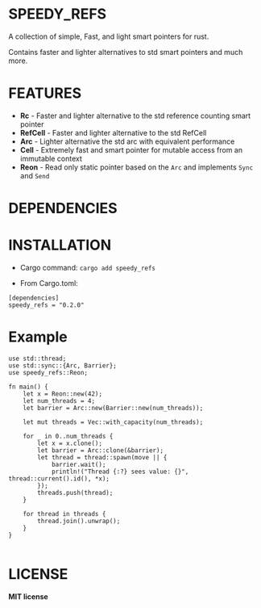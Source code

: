 # SPEEDY_REFS

A collection of simple, Fast, and light smart pointers for rust.

Contains faster and lighter alternatives to std smart pointers and much more.

# FEATURES

- **Rc** - Faster and lighter alternative to the std reference counting smart pointer
- **RefCell** - Faster and lighter alternative to the std RefCell
- **Arc** - Lighter alternative the std arc with equivalent performance
- **Cell** - Extremely fast and smart pointer for mutable access from an immutable context
- **Reon** - Read only static pointer based on the `Arc` and implements `Sync` and `Send`

# DEPENDENCIES



# INSTALLATION

* Cargo command:
`cargo add speedy_refs`

* From Cargo.toml: 
```
[dependencies]
speedy_refs = "0.2.0"
```

# Example
```
use std::thread;
use std::sync::{Arc, Barrier};
use speedy_refs::Reon;

fn main() {
    let x = Reon::new(42);
    let num_threads = 4;
    let barrier = Arc::new(Barrier::new(num_threads));

    let mut threads = Vec::with_capacity(num_threads);

    for _ in 0..num_threads {
        let x = x.clone();
        let barrier = Arc::clone(&barrier);
        let thread = thread::spawn(move || {
            barrier.wait();
            println!("Thread {:?} sees value: {}", thread::current().id(), *x);
        });
        threads.push(thread);
    }

    for thread in threads {
        thread.join().unwrap();
    }
}


```

# LICENSE
**MIT license**